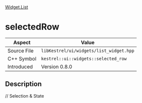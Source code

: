[Widget.List](index.md)
# selectedRow
| Aspect | Value |
| --- | --- |
| Source File | `libKestrel/ui/widgets/list_widget.hpp` |
| C++ Symbol | `kestrel::ui::widgets::selected_row` |
| Introduced | Version 0.8.0 |
## Description
// Selection & State
